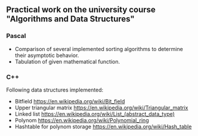 ## Practical work on the university course "Algorithms and Data Structures" 
### Pascal
 - Comparison of several implemented sorting algorithms to determine their asymptotic behavior. 
 - Tabulation of given mathematical function.
### C++ 
Following data structures implemented:
 - Bitfield https://en.wikipedia.org/wiki/Bit_field
 - Upper triangular matrix https://en.wikipedia.org/wiki/Triangular_matrix
 - Linked list https://en.wikipedia.org/wiki/List_(abstract_data_type)
 - Polynom https://en.wikipedia.org/wiki/Polynomial_ring
 - Hashtable for polynom storage https://en.wikipedia.org/wiki/Hash_table
